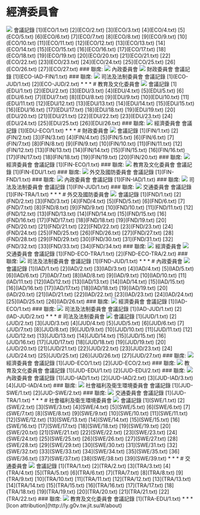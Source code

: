 # 經濟委員會
<img src="http://avatars.io/50a65bb26e293122b0000073/committee-ECO?size=large">
會議記錄
[1](ECO/1.txt) [2](ECO/2.txt) [3](ECO/3.txt) [4](ECO/4.txt) [5](ECO/5.txt) [6](ECO/6.txt) [7](ECO/7.txt) [8](ECO/8.txt) [9](ECO/9.txt) [10](ECO/10.txt) [11](ECO/11.txt) [12](ECO/12.txt) [13](ECO/13.txt) [14](ECO/14.txt) [15](ECO/15.txt) [16](ECO/16.txt) [17](ECO/17.txt) [18](ECO/18.txt) [19](ECO/19.txt) [20](ECO/20.txt) [21](ECO/21.txt) [22](ECO/22.txt) [23](ECO/23.txt) [24](ECO/24.txt) [25](ECO/25.txt) [26](ECO/26.txt) [27](ECO/27.txt)
### 聯席:
<img src="http://avatars.io/50a65bb26e293122b0000073/committee-IAD?size=small">
內政委員會
<img src="http://avatars.io/50a65bb26e293122b0000073/committee-FIN?size=small">
財政委員會
會議記錄
[1](ECO-IAD-FIN/1.txt)
### 聯席:
<img src="http://avatars.io/50a65bb26e293122b0000073/committee-JUD?size=small">
司法及法制委員會
會議記錄
[1](ECO-JUD/1.txt) [2](ECO-JUD/2.txt)
* * *
# 教育及文化委員會
<img src="http://avatars.io/50a65bb26e293122b0000073/committee-EDU?size=large">
會議記錄
[1](EDU/1.txt) [2](EDU/2.txt) [3](EDU/3.txt) [4](EDU/4.txt) [5](EDU/5.txt) [6](EDU/6.txt) [7](EDU/7.txt) [8](EDU/8.txt) [9](EDU/9.txt) [10](EDU/10.txt) [11](EDU/11.txt) [12](EDU/12.txt) [13](EDU/13.txt) [14](EDU/14.txt) [15](EDU/15.txt) [16](EDU/16.txt) [17](EDU/17.txt) [18](EDU/18.txt) [19](EDU/19.txt) [20](EDU/20.txt) [21](EDU/21.txt) [22](EDU/22.txt) [23](EDU/23.txt) [24](EDU/24.txt) [25](EDU/25.txt) [26](EDU/26.txt)
### 聯席:
<img src="http://avatars.io/50a65bb26e293122b0000073/committee-ECO?size=small">
經濟委員會
會議記錄
[1](EDU-ECO/1.txt)
* * *
# 財政委員會
<img src="http://avatars.io/50a65bb26e293122b0000073/committee-FIN?size=large">
會議記錄
[1](FIN/1.txt) [2](FIN/2.txt) [3](FIN/3.txt) [4](FIN/4.txt) [5](FIN/5.txt) [6](FIN/6.txt) [7](FIN/7.txt) [8](FIN/8.txt) [9](FIN/9.txt) [10](FIN/10.txt) [11](FIN/11.txt) [12](FIN/12.txt) [13](FIN/13.txt) [14](FIN/14.txt) [15](FIN/15.txt) [16](FIN/16.txt) [17](FIN/17.txt) [18](FIN/18.txt) [19](FIN/19.txt) [20](FIN/20.txt)
### 聯席:
<img src="http://avatars.io/50a65bb26e293122b0000073/committee-ECO?size=small">
經濟委員會
會議記錄
[1](FIN-ECO/1.txt)
### 聯席:
<img src="http://avatars.io/50a65bb26e293122b0000073/committee-EDU?size=small">
教育及文化委員會
會議記錄
[1](FIN-EDU/1.txt)
### 聯席:
<img src="http://avatars.io/50a65bb26e293122b0000073/committee-FND?size=small">
外交及國防委員會
會議記錄
[1](FIN-FND/1.txt)
### 聯席:
<img src="http://avatars.io/50a65bb26e293122b0000073/committee-IAD?size=small">
內政委員會
會議記錄
[1](FIN-IAD/1.txt)
### 聯席:
<img src="http://avatars.io/50a65bb26e293122b0000073/committee-JUD?size=small">
司法及法制委員會
會議記錄
[1](FIN-JUD/1.txt)
### 聯席:
<img src="http://avatars.io/50a65bb26e293122b0000073/committee-TRA?size=small">
交通委員會
會議記錄
[1](FIN-TRA/1.txt)
* * *
# 外交及國防委員會
<img src="http://avatars.io/50a65bb26e293122b0000073/committee-FND?size=large">
會議記錄
[1](FND/1.txt) [2](FND/2.txt) [3](FND/3.txt) [4](FND/4.txt) [5](FND/5.txt) [6](FND/6.txt) [7](FND/7.txt) [8](FND/8.txt) [9](FND/9.txt) [10](FND/10.txt) [11](FND/11.txt) [12](FND/12.txt) [13](FND/13.txt) [14](FND/14.txt) [15](FND/15.txt) [16](FND/16.txt) [17](FND/17.txt) [18](FND/18.txt) [19](FND/19.txt) [20](FND/20.txt) [21](FND/21.txt) [22](FND/22.txt) [23](FND/23.txt) [24](FND/24.txt) [25](FND/25.txt) [26](FND/26.txt) [27](FND/27.txt) [28](FND/28.txt) [29](FND/29.txt) [30](FND/30.txt) [31](FND/31.txt) [32](FND/32.txt) [33](FND/33.txt) [34](FND/34.txt)
### 聯席:
<img src="http://avatars.io/50a65bb26e293122b0000073/committee-ECO?size=small">
經濟委員會
<img src="http://avatars.io/50a65bb26e293122b0000073/committee-TRA?size=small">
交通委員會
會議記錄
[1](FND-ECO-TRA/1.txt) [2](FND-ECO-TRA/2.txt)
### 聯席:
<img src="http://avatars.io/50a65bb26e293122b0000073/committee-JUD?size=small">
司法及法制委員會
會議記錄
[1](FND-JUD/1.txt)
* * *
# 內政委員會
<img src="http://avatars.io/50a65bb26e293122b0000073/committee-IAD?size=large">
會議記錄
[1](IAD/1.txt) [2](IAD/2.txt) [3](IAD/3.txt) [4](IAD/4.txt) [5](IAD/5.txt) [6](IAD/6.txt) [7](IAD/7.txt) [8](IAD/8.txt) [9](IAD/9.txt) [10](IAD/10.txt) [11](IAD/11.txt) [12](IAD/12.txt) [13](IAD/13.txt) [14](IAD/14.txt) [15](IAD/15.txt) [16](IAD/16.txt) [17](IAD/17.txt) [18](IAD/18.txt) [19](IAD/19.txt) [20](IAD/20.txt) [21](IAD/21.txt) [22](IAD/22.txt) [23](IAD/23.txt) [24](IAD/24.txt) [25](IAD/25.txt) [26](IAD/26.txt)
### 聯席:
<img src="http://avatars.io/50a65bb26e293122b0000073/committee-ECO?size=small">
經濟委員會
會議記錄
[1](IAD-ECO/1.txt)
### 聯席:
<img src="http://avatars.io/50a65bb26e293122b0000073/committee-JUD?size=small">
司法及法制委員會
會議記錄
[1](IAD-JUD/1.txt) [2](IAD-JUD/2.txt)
* * *
# 司法及法制委員會
<img src="http://avatars.io/50a65bb26e293122b0000073/committee-JUD?size=large">
會議記錄
[1](JUD/1.txt) [2](JUD/2.txt) [3](JUD/3.txt) [4](JUD/4.txt) [5](JUD/5.txt) [6](JUD/6.txt) [7](JUD/7.txt) [8](JUD/8.txt) [9](JUD/9.txt) [10](JUD/10.txt) [11](JUD/11.txt) [12](JUD/12.txt) [13](JUD/13.txt) [14](JUD/14.txt) [15](JUD/15.txt) [16](JUD/16.txt) [17](JUD/17.txt) [18](JUD/18.txt) [19](JUD/19.txt) [20](JUD/20.txt) [21](JUD/21.txt) [22](JUD/22.txt) [23](JUD/23.txt) [24](JUD/24.txt) [25](JUD/25.txt) [26](JUD/26.txt) [27](JUD/27.txt)
### 聯席:
<img src="http://avatars.io/50a65bb26e293122b0000073/committee-ECO?size=small">
經濟委員會
會議記錄
[1](JUD-ECO/1.txt) [2](JUD-ECO/2.txt)
### 聯席:
<img src="http://avatars.io/50a65bb26e293122b0000073/committee-EDU?size=small">
教育及文化委員會
會議記錄
[1](JUD-EDU/1.txt) [2](JUD-EDU/2.txt)
### 聯席:
<img src="http://avatars.io/50a65bb26e293122b0000073/committee-IAD?size=small">
內政委員會
會議記錄
[1](JUD-IAD/1.txt) [2](JUD-IAD/2.txt) [3](JUD-IAD/3.txt) [4](JUD-IAD/4.txt)
### 聯席:
<img src="http://avatars.io/50a65bb26e293122b0000073/committee-SWE?size=small">
社會福利及衛生環境委員會
會議記錄
[1](JUD-SWE/1.txt) [2](JUD-SWE/2.txt)
### 聯席:
<img src="http://avatars.io/50a65bb26e293122b0000073/committee-TRA?size=small">
交通委員會
會議記錄
[1](JUD-TRA/1.txt)
* * *
# 社會福利及衛生環境委員會
<img src="http://avatars.io/50a65bb26e293122b0000073/committee-SWE?size=large">
會議記錄
[1](SWE/1.txt) [2](SWE/2.txt) [3](SWE/3.txt) [4](SWE/4.txt) [5](SWE/5.txt) [6](SWE/6.txt) [7](SWE/7.txt) [8](SWE/8.txt) [9](SWE/9.txt) [10](SWE/10.txt) [11](SWE/11.txt) [12](SWE/12.txt) [13](SWE/13.txt) [14](SWE/14.txt) [15](SWE/15.txt) [16](SWE/16.txt) [17](SWE/17.txt) [18](SWE/18.txt) [19](SWE/19.txt) [20](SWE/20.txt) [21](SWE/21.txt) [22](SWE/22.txt) [23](SWE/23.txt) [24](SWE/24.txt) [25](SWE/25.txt) [26](SWE/26.txt) [27](SWE/27.txt) [28](SWE/28.txt) [29](SWE/29.txt) [30](SWE/30.txt) [31](SWE/31.txt) [32](SWE/32.txt) [33](SWE/33.txt) [34](SWE/34.txt) [35](SWE/35.txt) [36](SWE/36.txt) [37](SWE/37.txt) [38](SWE/38.txt) [39](SWE/39.txt)
* * *
# 交通委員會
<img src="http://avatars.io/50a65bb26e293122b0000073/committee-TRA?size=large">
會議記錄
[1](TRA/1.txt) [2](TRA/2.txt) [3](TRA/3.txt) [4](TRA/4.txt) [5](TRA/5.txt) [6](TRA/6.txt) [7](TRA/7.txt) [8](TRA/8.txt) [9](TRA/9.txt) [10](TRA/10.txt) [11](TRA/11.txt) [12](TRA/12.txt) [13](TRA/13.txt) [14](TRA/14.txt) [15](TRA/15.txt) [16](TRA/16.txt) [17](TRA/17.txt) [18](TRA/18.txt) [19](TRA/19.txt) [20](TRA/20.txt) [21](TRA/21.txt) [22](TRA/22.txt)
### 聯席:
<img src="http://avatars.io/50a65bb26e293122b0000073/committee-EDU?size=small">
教育及文化委員會
會議記錄
[1](TRA-EDU/1.txt)
* * *
[Icon attribution](http://ly.g0v.tw.jit.su/#/about)
